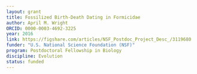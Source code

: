 ```yaml
---
layout: grant
title: Fossilized Birth-Death Dating in Formicidae
author: April M. Wright
ORCID: 0000-0003-4692-3225
year: 2016
link: https://figshare.com/articles/NSF_Postdoc_Project_Desc_/3119680
funder: "U.S. National Science Foundation (NSF)"
program: Postdoctoral Fellowship in Biology
discipline: Evolution
status: funded
---
```

